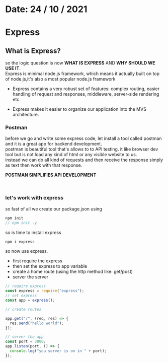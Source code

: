 # Date: 24 / 10 / 2021

# Express

## What is Express?

so the logic question is now **WHAT IS EXPRESS** AND **WHY SHOULD WE USE IT**.
<br>
Express is minimal node.js framework, which means it actually built on top of node.js,it's also a most popular node.js framework

- Express contains a very robust set of features: complex routing, easier handling of request and responses, middleware, server-side rendering etc.

- Express makes it easier to organize our application into the MVS architecture.

### Postman

before we go and write some express code, let install a tool called postman and it is a great app for backend development.
<br>
postman is beautiful tool that's allows to to API testing. it like browser dev tool but is not load any kind of html or any visible website to us.
<br>
instead we can do all kind of requests and then receive the response simply as text then work with that response.
<br>

**POSTMAN SIMPLIFIES API DEVELOPMENT**

<br>

### let's work with express

so fast of all we create our package.json using

```js
npm init
// npm init -y
```

so is time to install express

```js
npm i express
```

so now use express.

- first require the express
- then set the express to app variable
- create a home route (using the http method like: get/post)
- server the server

```js
// require express
const express = require("express");
// set express
const app = express();

// create routes

app.get("/", (req, res) => {
  res.send("hello world");
});

// server the app
const port = 3000;
app.listen(port, () => {
  console.log("you server is on in " + port);
});
```
